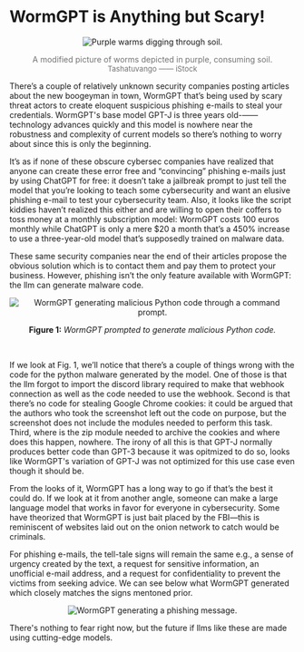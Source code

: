 # WormGPT is Anything but Scary!

<p align="center">
  <img src="https://github.com/miahj1/miahj1.github.io/assets/84815985/a1551fec-5986-4d0d-90da-4b9b951194da" alt="Purple warms digging through soil.">
</p>
<p align="center" style="color:#727272;">A modified picture of worms depicted in purple, consuming soil. <font size="-1">Tashatuvango —— iStock</font></p>

There’s a couple of relatively unknown security companies posting articles about the new boogeyman in town, WormGPT that’s being used by scary 
threat actors to create eloquent suspicious phishing e-mails to steal your credentials. WormGPT's base model GPT-J is three years old-——technology advances 
quickly and this model is nowhere near the robustness and complexity of current models so there’s nothing to worry about since this is only the beginning. 

It’s as if none of these obscure cybersec companies have realized that anyone can create these error free and “convincing” phishing e-mails just by using ChatGPT for free: it doesn’t take a jailbreak prompt to just tell the model that you’re looking to teach some cybersecurity and want an elusive phishing e-mail 
to test your cybersecurity team. Also, it looks like the script kiddies haven’t realized this either and are willing to open their coffers 
to toss money at a monthly subscription model: WormGPT costs 100 euros monthly while ChatGPT is only a mere $20 a month that’s a 450% increase 
to use a three-year-old model that’s supposedly trained on malware data.

These same security companies near the end of their articles propose the obvious solution which is to contact them and pay 
them to protect your business. However, phishing isn’t the only feature available with WormGPT: the llm can generate malware code. 

<p align="center">
  <img src="https://github.com/miahj1/miahj1.github.io/assets/84815985/45979989-1227-4170-9561-db9ffe65b18f" alt="WormGPT generating malicious Python code through a command prompt.">
</p>
<p align="center"><strong>Figure 1:</strong> <i>WormGPT prompted to generate malicious Python code.</i></p><br>

If we look at Fig. 1, we’ll notice that there’s a couple of things wrong with the code for the python malware generated by the model. 
One of those is that the llm forgot to import the discord library required to make that webhook connection as well as the code needed 
to use the webhook. Second is that there’s no code for stealing Google Chrome cookies: it could be argued that the authors who 
took the screenshot left out the code on purpose, but the screenshot does not include the modules needed to perform this task. Third, 
where is the zip module needed to archive the cookies and where does this happen, nowhere. The irony of all this is that
GPT-J normally produces better code than GPT-3 because it was opitmized to do so, looks like WormGPT's variation of GPT-J was not 
optimized for this use case even though it should be.

From the looks of it, WormGPT has a long way to go if that’s the best it could do. If we look at it from another angle, 
someone can make a large language model that works in favor for everyone in cybersecurity. Some have theorized that WormGPT 
is just bait placed by the FBI—this is reminiscent of websites laid out on the onion network to catch would be criminals. 

For phishing e-mails, the tell-tale signs will remain the same e.g., a sense of urgency created by the text, a request for sensitive information, 
an unofficial e-mail address, and a request for confidentiality to prevent the victims from seeking advice. We can see below what WormGPT generated
which closely matches the signs mentoned prior.

<p align="center">
  <img src="https://github.com/miahj1/miahj1.github.io/assets/84815985/73e06de4-5dcb-4510-824c-b25ca878387c" alt="WormGPT generating a phishing message.">
</p>

There's nothing to fear right now, but the future if llms like these are made using cutting-edge models.
